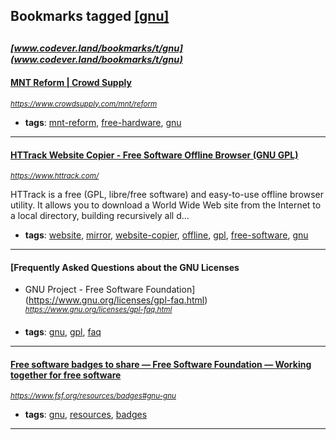 ## Bookmarks tagged [[gnu]](https://www.codever.land/search?q=[gnu])

_<sup><sup>[www.codever.land/bookmarks/t/gnu](www.codever.land/bookmarks/t/gnu)</sup></sup>_
---
#### [MNT Reform | Crowd Supply](https://www.crowdsupply.com/mnt/reform)
_<sup>https://www.crowdsupply.com/mnt/reform</sup>_

* **tags**: [mnt-reform](../tagged/mnt-reform.md), [free-hardware](../tagged/free-hardware.md), [gnu](../tagged/gnu.md)
---
#### [HTTrack Website Copier - Free Software Offline Browser (GNU GPL)](https://www.httrack.com/)
_<sup>https://www.httrack.com/</sup>_

HTTrack is a free (GPL, libre/free software) and easy-to-use offline browser utility. It allows you to download a World Wide Web site from the Internet to a local directory, building recursively all d...
* **tags**: [website](../tagged/website.md), [mirror](../tagged/mirror.md), [website-copier](../tagged/website-copier.md), [offline](../tagged/offline.md), [gpl](../tagged/gpl.md), [free-software](../tagged/free-software.md), [gnu](../tagged/gnu.md)
---
#### [Frequently Asked Questions about the GNU Licenses
- GNU Project - Free Software Foundation](https://www.gnu.org/licenses/gpl-faq.html)
_<sup>https://www.gnu.org/licenses/gpl-faq.html</sup>_

* **tags**: [gnu](../tagged/gnu.md), [gpl](../tagged/gpl.md), [faq](../tagged/faq.md)
---
#### [Free software badges to share — Free Software Foundation — Working together for free software](https://www.fsf.org/resources/badges#gnu-gnu)
_<sup>https://www.fsf.org/resources/badges#gnu-gnu</sup>_

* **tags**: [gnu](../tagged/gnu.md), [resources](../tagged/resources.md), [badges](../tagged/badges.md)
---
